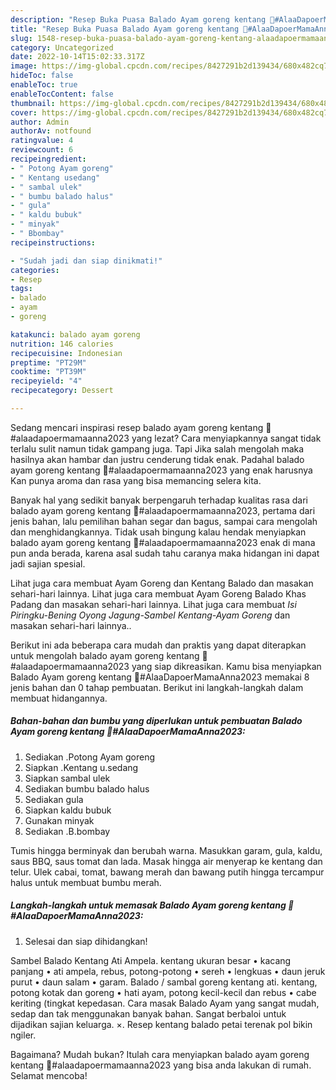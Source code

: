 ```yaml
---
description: "Resep Buka Puasa Balado Ayam goreng kentang 🥔#AlaaDapoerMamaAnna2023 yang Bikin Ngiler"
title: "Resep Buka Puasa Balado Ayam goreng kentang 🥔#AlaaDapoerMamaAnna2023 yang Bikin Ngiler"
slug: 1548-resep-buka-puasa-balado-ayam-goreng-kentang-alaadapoermamaanna2023-yang-bikin-ngiler
category: Uncategorized
date: 2022-10-14T15:02:33.317Z
image: https://img-global.cpcdn.com/recipes/8427291b2d139434/680x482cq70/balado-ayam-goreng-kentang-alaadapoermamaanna2023-foto-resep-utama.jpg
hideToc: false
enableToc: true
enableTocContent: false
thumbnail: https://img-global.cpcdn.com/recipes/8427291b2d139434/680x482cq70/balado-ayam-goreng-kentang-alaadapoermamaanna2023-foto-resep-utama.jpg
cover: https://img-global.cpcdn.com/recipes/8427291b2d139434/680x482cq70/balado-ayam-goreng-kentang-alaadapoermamaanna2023-foto-resep-utama.jpg
author: Admin
authorAv: notfound
ratingvalue: 4
reviewcount: 6
recipeingredient:
- " Potong Ayam goreng"
- " Kentang usedang"
- " sambal ulek"
- " bumbu balado halus"
- " gula"
- " kaldu bubuk"
- " minyak"
- " Bbombay"
recipeinstructions:

- "Sudah jadi dan siap dinikmati!"
categories:
- Resep
tags:
- balado
- ayam
- goreng

katakunci: balado ayam goreng 
nutrition: 146 calories
recipecuisine: Indonesian
preptime: "PT29M"
cooktime: "PT39M"
recipeyield: "4"
recipecategory: Dessert

---
```



Sedang mencari inspirasi resep balado ayam goreng kentang 🥔#alaadapoermamaanna2023 yang lezat? Cara menyiapkannya sangat tidak terlalu sulit namun tidak gampang juga. Tapi Jika salah mengolah maka hasilnya akan hambar dan justru cenderung tidak enak. Padahal balado ayam goreng kentang 🥔#alaadapoermamaanna2023 yang enak harusnya Kan punya aroma dan rasa yang bisa memancing selera kita.


Banyak hal yang sedikit banyak berpengaruh terhadap kualitas rasa dari balado ayam goreng kentang 🥔#alaadapoermamaanna2023, pertama dari jenis bahan, lalu pemilihan bahan segar dan bagus, sampai cara mengolah dan menghidangkannya. Tidak usah bingung kalau hendak menyiapkan balado ayam goreng kentang 🥔#alaadapoermamaanna2023 enak di mana pun anda berada, karena asal sudah tahu caranya maka hidangan ini dapat jadi sajian spesial.

Lihat juga cara membuat Ayam Goreng dan Kentang Balado dan masakan sehari-hari lainnya. Lihat juga cara membuat Ayam Goreng Balado Khas Padang dan masakan sehari-hari lainnya. Lihat juga cara membuat *Isi Piringku-Bening Oyong Jagung-Sambel Kentang-Ayam Goreng* dan masakan sehari-hari lainnya..


Berikut ini ada beberapa cara mudah dan praktis yang dapat diterapkan untuk mengolah balado ayam goreng kentang 🥔#alaadapoermamaanna2023 yang siap dikreasikan. Kamu bisa menyiapkan Balado Ayam goreng kentang 🥔#AlaaDapoerMamaAnna2023 memakai 8 jenis bahan dan 0 tahap pembuatan. Berikut ini langkah-langkah dalam membuat hidangannya.

<!--inarticleads1-->

##### Bahan-bahan dan bumbu yang diperlukan untuk pembuatan Balado Ayam goreng kentang 🥔#AlaaDapoerMamaAnna2023:

1. Sediakan  .Potong Ayam goreng
1. Siapkan  .Kentang u.sedang
1. Siapkan  sambal ulek
1. Sediakan  bumbu balado halus
1. Sediakan  gula
1. Siapkan  kaldu bubuk
1. Gunakan  minyak
1. Sediakan  .B.bombay


Tumis hingga berminyak dan berubah warna. Masukkan garam, gula, kaldu, saus BBQ, saus tomat dan lada. Masak hingga air menyerap ke kentang dan telur. Ulek cabai, tomat, bawang merah dan bawang putih hingga tercampur halus untuk membuat bumbu merah. 

<!--inarticleads2-->

##### Langkah-langkah untuk memasak Balado Ayam goreng kentang 🥔#AlaaDapoerMamaAnna2023:


1. Selesai dan siap dihidangkan!

Sambel Balado Kentang Ati Ampela. kentang ukuran besar • kacang panjang • ati ampela, rebus, potong-potong • sereh • lengkuas • daun jeruk purut • daun salam • garam. Balado / sambal goreng kentang ati. kentang, potong kotak dan goreng • hati ayam, potong kecil-kecil dan rebus • cabe keriting (tingkat kepedasan. Cara masak Balado Ayam yang sangat mudah, sedap dan tak menggunakan banyak bahan. Sangat berbaloi untuk dijadikan sajian keluarga. ×. Resep kentang balado petai terenak pol bikin ngiler. 

Bagaimana? Mudah bukan? Itulah cara menyiapkan balado ayam goreng kentang 🥔#alaadapoermamaanna2023 yang bisa anda lakukan di rumah. Selamat mencoba!
